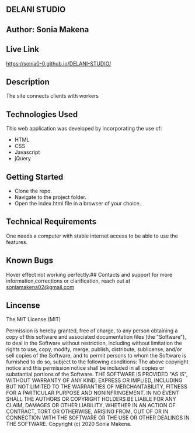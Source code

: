 ## DELANI STUDIO
## Author: Sonia Makena
## Live Link
 https://sonia0-0.github.io/DELANI-STUDIO/
## Description
The site connects clients with workers
## Technologies Used
This web application was developed by incorporating the use of:

* HTML
* CSS
* Javascript
* jQuery
## Getting Started
* Clone the repo.
* Navigate to the project folder.
* Open the index.html file in a browser of your choice.
## Technical Requirements
One needs a computer with stable internet access to be able to use the features.
## Known Bugs
Hover effect not working perfectly.## Contacts and support for more information,corrections or clarification, reach out at soniamakena02@gmail.com

## Lincense
The MIT License (MIT)

Permission is hereby granted, free of charge, to any person obtaining a copy of this software and associated documentation files (the "Software"), to deal in the Software without restriction, including without limitation the rights to use, copy, modify, merge, publish, distribute, sublicense, and/or sell copies of the Software, and to permit persons to whom the Software is furnished to do so, subject to the following conditions: The above copyright notice and this permission notice shall be included in all copies or substantial portions of the Software. THE SOFTWARE IS PROVIDED "AS IS", WITHOUT WARRANTY OF ANY KIND, EXPRESS OR IMPLIED, INCLUDING BUT NOT LIMITED TO THE WARRANTIES OF MERCHANTABILITY, FITNESS FOR A PARTICULAR PURPOSE AND NONINFRINGEMENT. IN NO EVENT SHALL THE AUTHORS OR COPYRIGHT HOLDERS BE LIABLE FOR ANY CLAIM, DAMAGES OR OTHER LIABILITY, WHETHER IN AN ACTION OF CONTRACT, TORT OR OTHERWISE, ARISING FROM, OUT OF OR IN CONNECTION WITH THE SOFTWARE OR THE USE OR OTHER DEALINGS IN THE SOFTWARE. Copyright (c) 2020 Sonia Makena.


